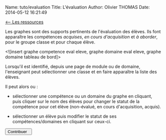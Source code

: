 Name: tuto/evaluation
Title: L'évaluation
Author: Olivier THOMAS
Date: 2014-05-12 16:21:49

[<-- Les ressources](/tuto/ressources)

Les graphes sont des supports pertinents de l'évaluation des élèves. Ils font apparaître les compétences *acquises*, *en cours d'acquisition* et *à aborder*, pour le groupe classe et pour chaque élève.

<![insert graphe competence eval eleve, graphe domaine eval eleve, graphe domaine tableau de bord]>

Lorsqu'il est identifié, depuis une page de module ou de domaine, l'enseignant peut sélectionner une classe et en faire apparaître la liste des élèves.

Il peut alors ou :

- sélectionner une compétence ou un domaine du graphe en cliquant, puis cliquer sur le nom des élèves pour changer le statut de la compétence pour cet élève (non-évalué, en cours d'acquisition, acquis).

- sélectionner un élève puis modifier le statut de ses compétences/domaines en cliquant sur ceux-ci. 

[<button class="btn btn-primary pull-right" type="button"> Contribuer &nbsp;<i class="fa fa-arrow-right"></i></button>](/tuto/contribuer)